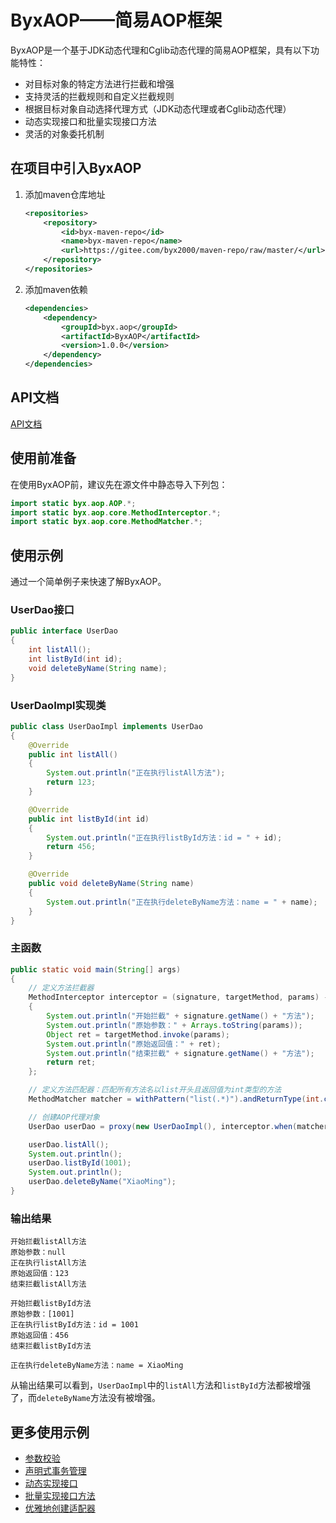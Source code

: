 # ByxAOP——简易AOP框架

ByxAOP是一个基于JDK动态代理和Cglib动态代理的简易AOP框架，具有以下功能特性：

* 对目标对象的特定方法进行拦截和增强
* 支持灵活的拦截规则和自定义拦截规则
* 根据目标对象自动选择代理方式（JDK动态代理或者Cglib动态代理）
* 动态实现接口和批量实现接口方法
* 灵活的对象委托机制

## 在项目中引入ByxAOP

1. 添加maven仓库地址

    ```xml
    <repositories>
        <repository>
            <id>byx-maven-repo</id>
            <name>byx-maven-repo</name>
            <url>https://gitee.com/byx2000/maven-repo/raw/master/</url>
        </repository>
    </repositories>
    ```

2. 添加maven依赖

    ```xml
    <dependencies>
        <dependency>
            <groupId>byx.aop</groupId>
            <artifactId>ByxAOP</artifactId>
            <version>1.0.0</version>
        </dependency>
    </dependencies>
    ```

## API文档

[API文档](http://byx2000.gitee.io/javadoc/ByxAOP-1.0.0-javadoc/)

## 使用前准备

在使用ByxAOP前，建议先在源文件中静态导入下列包：

```java
import static byx.aop.AOP.*;
import static byx.aop.core.MethodInterceptor.*;
import static byx.aop.core.MethodMatcher.*;
```

## 使用示例

通过一个简单例子来快速了解ByxAOP。

### UserDao接口

```java
public interface UserDao
{
    int listAll();
    int listById(int id);
    void deleteByName(String name);
}
```

### UserDaoImpl实现类

```java
public class UserDaoImpl implements UserDao
{
    @Override
    public int listAll()
    {
        System.out.println("正在执行listAll方法");
        return 123;
    }

    @Override
    public int listById(int id)
    {
        System.out.println("正在执行listById方法：id = " + id);
        return 456;
    }

    @Override
    public void deleteByName(String name)
    {
        System.out.println("正在执行deleteByName方法：name = " + name);
    }
}
```

### 主函数

```java
public static void main(String[] args)
{
    // 定义方法拦截器
    MethodInterceptor interceptor = (signature, targetMethod, params) ->
    {
        System.out.println("开始拦截" + signature.getName() + "方法");
        System.out.println("原始参数：" + Arrays.toString(params));
        Object ret = targetMethod.invoke(params);
        System.out.println("原始返回值：" + ret);
        System.out.println("结束拦截" + signature.getName() + "方法");
        return ret;
    };

    // 定义方法匹配器：匹配所有方法名以list开头且返回值为int类型的方法
    MethodMatcher matcher = withPattern("list(.*)").andReturnType(int.class);

    // 创建AOP代理对象
    UserDao userDao = proxy(new UserDaoImpl(), interceptor.when(matcher));

    userDao.listAll();
    System.out.println();
    userDao.listById(1001);
    System.out.println();
    userDao.deleteByName("XiaoMing");
}
```

### 输出结果

```
开始拦截listAll方法
原始参数：null
正在执行listAll方法
原始返回值：123
结束拦截listAll方法

开始拦截listById方法
原始参数：[1001]
正在执行listById方法：id = 1001
原始返回值：456
结束拦截listById方法

正在执行deleteByName方法：name = XiaoMing
```

从输出结果可以看到，`UserDaoImpl`中的`listAll`方法和`listById`方法都被增强了，而`deleteByName`方法没有被增强。

## 更多使用示例

* [参数校验](./doc/参数校验.md)
* [声明式事务管理](./doc/声明式事务管理.md)
* [动态实现接口](./doc/动态实现接口.md)
* [批量实现接口方法](./doc/批量实现接口方法.md)
* [优雅地创建适配器](./doc/优雅地创建适配器.md)